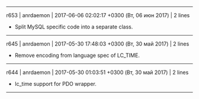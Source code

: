 ------------------------------------------------------------------------
r653 | anrdaemon | 2017-06-06 02:02:17 +0300 (Вт, 06 июн 2017) | 2 lines

* Split MySQL specific code into a separate class.

------------------------------------------------------------------------
r645 | anrdaemon | 2017-05-30 17:48:03 +0300 (Вт, 30 май 2017) | 2 lines

- Remove encoding from language spec of LC_TIME.

------------------------------------------------------------------------
r644 | anrdaemon | 2017-05-30 01:03:51 +0300 (Вт, 30 май 2017) | 2 lines

+ lc_time support for PDO wrapper.

------------------------------------------------------------------------
